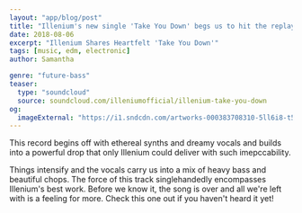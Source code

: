 ```yaml
---
layout: "app/blog/post"
title: "Illenium's new single 'Take You Down' begs us to hit the replay button."
date: 2018-08-06
excerpt: "Illenium Shares Heartfelt 'Take You Down'"
tags: [music, edm, electronic]
author: Samantha

genre: "future-bass"
teaser:
  type: "soundcloud"
  source: soundcloud.com/illeniumofficial/illenium-take-you-down
og:
  imageExternal: "https://i1.sndcdn.com/artworks-000383708310-5ll6i8-t500x500.jpg"
---
```

This record begins off with ethereal synths and dreamy vocals and builds into a powerful drop that only Illenium could deliver with such imepccability.

Things intensify and the vocals carry us into a mix of heavy bass and beautiful chops. The force of this track singlehandedly encompasses Illenium's best work. Before we know it, the song is over and all we're left with is a feeling for more. Check this one out if you haven't heard it yet!
